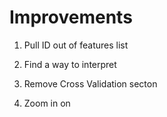 # Improvements

1. Pull ID out of features list

2. Find a way to interpret

3. Remove Cross Validation secton

4. Zoom in on 